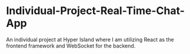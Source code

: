 # Individual-Project-Real-Time-Chat-App
 An individual project at Hyper Island where I am utilizing React as the frontend framework and WebSocket for the backend. 
